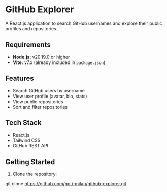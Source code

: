 # GitHub Explorer

A React.js application to search GitHub usernames and explore their public profiles and repositories.

## Requirements

- **Node.js:** v20.19.0 or higher  
- **Vite:** v7.x (already included in `package.json`)


## Features

- Search GitHub users by username
- View user profile (avatar, bio, stats)
- View public repositories
- Sort and filter repositories

## Tech Stack

- React.js
- Tailwind CSS
- GitHub REST API

## Getting Started

1. Clone the repository:


git clone https://github.com/goti-milan/github-explorer.git


